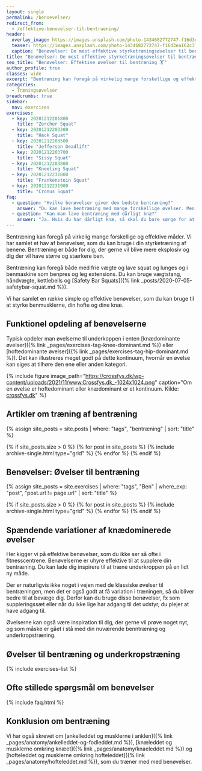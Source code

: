 ```yaml
---
layout: single
permalink: /benoevelser/
redirect_from:
  - /effektive-benovelser-til-bentraening/
header:
  overlay_image: https://images.unsplash.com/photo-1434682772747-f16d3ea162c3?ixlib=rb-1.2.1&ixid=eyJhcHBfaWQiOjEyMDd9&auto=format&fit=crop&h=630&w=1200&q=10
  teaser: https://images.unsplash.com/photo-1434682772747-f16d3ea162c3?ixlib=rb-1.2.1&ixid=eyJhcHBfaWQiOjEyMDd9&auto=format&fit=crop&h=300&w=400&q=10
  caption: "Benøvelser: De mest effektive styrketræningsøvelser til bentræningen"
title: "Benøvelser: De mest effektive styrketræningsøvelser til bentræningen 🏋"
seo_title: "Benøvelser: Effektive øvelser til bentræning 🏋"
author_profile: true
classes: wide
excerpt: "Bentræning kan foregå på virkelig mange forskellige og effektive måder. Vi har samlet et hav af benøvelser, som du kan bruge i din styrketræning af benene. Bentræning er både for dig, der gerne vil blive mere eksplosiv og dig der vil have større og stærkere ben."
categories:
  - Træningsøvelser
breadcrumbs: true
sidebar:
  nav: exercises
exercises:
  - key: 20201212201800
    title: "Zercher Squat"
  - key: 20201212203300
    title: "Hack Squat"
  - key: 20201212203500
    title: "Jefferson Deadlift"
  - key: 20201212203700
    title: "Sissy Squat"
  - key: 20201212203800
    title: "Kneeling Squat"
  - key: 20201212231800
    title: "Frankenstein Squat"
  - key: 20201212231900
    title: "Cronus Squat"
faq:
  - question: "Hvilke benøvelser giver den bedste bentræning?"
    answer: "Du kan lave bentræning med mange forskellige øvelser. Men husk at inkludere squat, lunges, dødløft, bulgarian split squat og glute ham raises. Så får du en allround bentræning. Du kan læse om alle de store benøvelser her på siden."
  - question: "Kan man lave bentræning med dårligt knæ?"
    answer: "Ja. Hvis du har dårligt knæ, så skal du bare sørge for at vælge de rigtige varianter. Det kan være, at du skal gå efter nogle lidt mere isolerede øvelser eller forbedre din teknik i de store basisøvelser. Med skader i knæet, så er det vigtigt, at du tænker over den rette dosering og at optimere dit bevægelsesmønster. Det hjælper ikke noget at lade være med at træne knæet. Der er masser af forslag til gode benøvelser for knæene her på siden."
---
```


Bentræning kan foregå på virkelig mange forskellige og effektive måder. Vi har samlet et hav af benøvelser, som du kan bruge i din styrketræning af benene. Bentræning er både for dig, der gerne vil blive mere eksplosiv og dig der vil have større og stærkere ben.

Bentræning kan foregå både med frie vægte og lave squat og lunges og i benmaskine som benpres og leg extensions. Du kan bruge vægtstang, håndvægte, kettlebells og [Safety Bar Squats]({% link _posts/2020-07-05-safetybar-squat.md %}).

Vi har samlet en række simple og effektive benøvelser, som du kan bruge til at styrke benmusklerne, din hofte og dine knæ.

## Funktionel opdeling af benøvelserne

Typisk opdeler man øvelserne til underkoppen i enten [knædominante øvelser]({% link _pages/exercises-tag-knee-dominant.md %}) eller [hoftedominante øvelser]({% link _pages/exercises-tag-hip-dominant.md %}). Det kan illustreres meget godt på dette kontinuum, hvornår en øvelse kan siges at tilhøre den ene eller anden kategori.

{% include figure image_path="https://crossfys.dk/wp-content/uploads/2021/11/www.Crossfys.dk_-1024x1024.png" caption="Om en øvelse er hoftedominant eller knædominant er et kontinuum. Kilde: [crossfys.dk](https://crossfys.dk/saadan-dyrker-du-crossfit-og-faar-staerkere-ben-trods-knae-smerter/)" %}

## Artikler om træning af bentræning

<div class="feature__wrapper">

{% assign site_posts = site.posts | where: "tags", "bentræning" | sort: "title" %}

{% if site_posts.size > 0 %}
  {% for post in site_posts %}
    {% include archive-single.html type="grid" %}
  {% endfor %}
{% endif %}

</div>

## Benøvelser: Øvelser til bentræning

{% assign site_posts = site.exercises | where: "tags", "Ben" | where_exp: "post", "post.url != page.url" | sort: "title" %}

<div class="feature__wrapper">

{% if site_posts.size > 0 %}
  {% for post in site_posts %}
    {% include archive-single.html type="grid" %}
  {% endfor %}
{% endif %}

</div>

## Spændende variationer af knædominerede øvelser

Her kigger vi på effektive benøvelser, som du ikke ser så ofte i fitnesscentrene. Benøvelserne er uhyre effektive til at supplere din bentræning. Du kan lade dig inspirere til at træne underkroppen på en lidt ny måde.

Der er naturligvis ikke noget i vejen med de klassiske øvelser til bentræningen, men det er også godt at få variation i træningen, så du bliver bedre til at bevæge dig. Derfor kan du bruge disse benøvelser, fx som suppleringssæt eller når du ikke lige har adgang til det udstyr, du plejer at have adgang til.

Øvelserne kan også være inspiration til dig, der gerne vil prøve noget nyt, og som måske er gået i stå med din nuværende benntræning og underkropstræning.

## Øvelser til bentræning og underkropstræning

{% include exercises-list %}

## Ofte stillede spørgsmål om benøvelser

{% include faq.html %}

## Konklusion om bentræning

Vi har også skrevet om [ankelleddet og musklerne i anklen]({% link _pages/anatomy/ankelleddet-og-fodleddet.md %}), [knæleddet og musklerne omkring knæet]({% link _pages/anatomy/knaeleddet.md %}) og [hofteleddet og musklerne omkring hofteleddet]({% link _pages/anatomy/hofteleddet.md %}), som du træner med med benøvelser.
